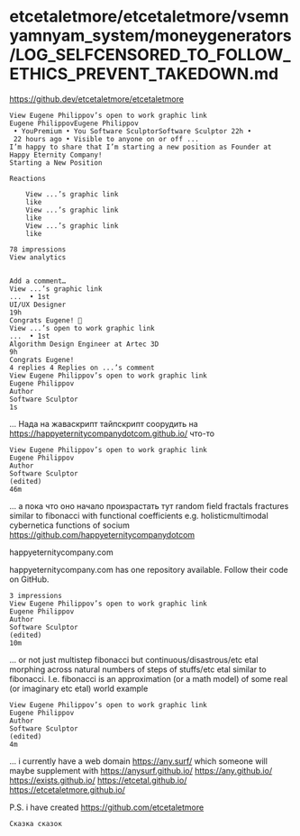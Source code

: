 # etcetaletmore/etcetaletmore/vsemnyamnyam_system/moneygenerators/LOG_SELFCENSORED_TO_FOLLOW_ETHICS_PREVENT_TAKEDOWN.md

https://github.dev/etcetaletmore/etcetaletmore

```
View Eugene Philippov’s open to work graphic link
Eugene PhilippovEugene Philippov  
 • YouPremium • You Software SculptorSoftware Sculptor 22h • 
 22 hours ago • Visible to anyone on or off ...
I’m happy to share that I’m starting a new position as Founder at Happy Eternity Company!
Starting a New Position

Reactions

    View ...’s graphic link
    like
    View ...’s graphic link
    like
    View ...’s graphic link
    like

78 impressions
View analytics


Add a comment…
View ...’s graphic link
...  • 1st
UI/UX Designer
19h
Congrats Eugene! 🎉
View ...’s open to work graphic link
...  • 1st
Algorithm Design Engineer at Artec 3D
9h
Congrats Eugene!
4 replies 4 Replies on ...’s comment
View Eugene Philippov’s open to work graphic link
Eugene Philippov  
Author
Software Sculptor
1s
```
... Нада на жаваскрипт тайпскрипт соорудить на https://happyeternitycompanydotcom.github.io/ что-то
```
View Eugene Philippov’s open to work graphic link
Eugene Philippov  
Author
Software Sculptor
(edited)
46m
```
... а пока что оно начало произрастать тут random field fractals fractures similar to fibonacci with functional coefficients e.g. holisticmultimodal cybernetica functions of socium https://github.com/happyeternitycompanydotcom

happyeternitycompany.com

happyeternitycompany.com has one repository available. Follow their code on GitHub.
```
3 impressions
View Eugene Philippov’s open to work graphic link
Eugene Philippov  
Author
Software Sculptor
(edited)
10m
```
... or not just multistep fibonacci but continuous/disastrous/etc etal morphing across natural numbers of steps of stuffs/etc etal similar to fibonacci. I.e. fibonacci is an approximation (or a math model) of some real (or imaginary etc etal) world example
```
View Eugene Philippov’s open to work graphic link
Eugene Philippov  
Author
Software Sculptor
(edited)
4m
```
... i currently have a web domain https://any.surf/ which someone will maybe supplement with https://anysurf.github.io/ https://any.github.io/ https://exists.github.io/ https://etcetal.github.io/ https://etcetaletmore.github.io/

P.S. i have created https://github.com/etcetaletmore
```
Сказка сказок
```